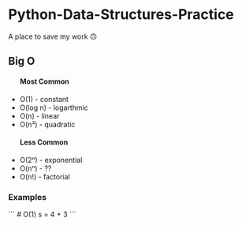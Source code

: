 # Python-Data-Structures-Practice

A place to save my work 🙃
<br>
<h2>Big O</h2>
<ul>
    <h4>Most Common</h4> 
    <li>O(1) - constant </li>
    <li>O(log n) - logarthmic </li>
    <li>O(n) - linear </li>
    <li>O(n²) - quadratic </li>
    <h4>Less Common</h4>
    <li>O(2ⁿ) - exponential </li>
    <li>O(nⁿ) - ?? </li>
    <li>O(n!) - factorial </li> 
</ul>

<h3>Examples</h3>
```
# O(1)
s = 4 + 3
```